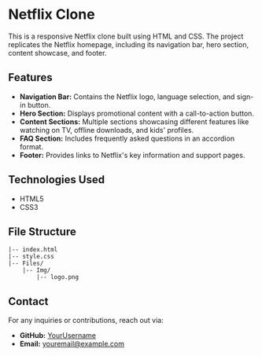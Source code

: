 # Netflix Clone

This is a responsive Netflix clone built using HTML and CSS. The project replicates the Netflix homepage, including its navigation bar, hero section, content showcase, and footer.

## Features

- **Navigation Bar:** Contains the Netflix logo, language selection, and sign-in button.
- **Hero Section:** Displays promotional content with a call-to-action button.
- **Content Sections:** Multiple sections showcasing different features like watching on TV, offline downloads, and kids' profiles.
- **FAQ Section:** Includes frequently asked questions in an accordion format.
- **Footer:** Provides links to Netflix's key information and support pages.

## Technologies Used

- HTML5
- CSS3

## File Structure

```
|-- index.html
|-- style.css
|-- Files/
    |-- Img/
        |-- logo.png
```

## Contact

For any inquiries or contributions, reach out via:

- **GitHub:** [YourUsername](https://github.com/Chetan309)
- **Email:** [youremail@example.com](mailto:chetan309044@gmail.com)
